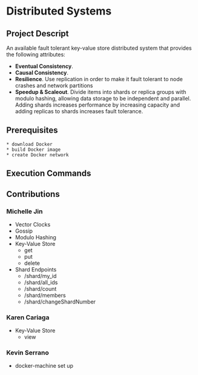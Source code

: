 # Distributed Systems
## Project Descript
An available fault tolerant key-value store distributed system that provides the following attributes:

* **Eventual Consistency**. 
* **Causal Consistency**.
* **Resilience**. Use replication in order to make it fault tolerant to node crashes and network partitions 
* **Speedup & Scaleout**. Divide items into shards or replica groups with modulo hashing, allowing data storage to be independent and parallel. Adding shards increases performance by increasing capacity and adding replicas to shards increases fault tolerance. 

## Prerequisites
```
* download Docker
* build Docker image
* create Docker network
```
## Execution Commands

## Contributions
### Michelle Jin
* Vector Clocks
* Gossip
* Modulo Hashing
* Key-Value Store
    * get 
    * put
    * delete
* Shard Endpoints
    * /shard/my_id
    * /shard/all_ids
    * /shard/count
    * /shard/members
    * /shard/changeShardNumber

### Karen Cariaga
* Key-Value Store
    * view

### Kevin Serrano
* docker-machine set up

